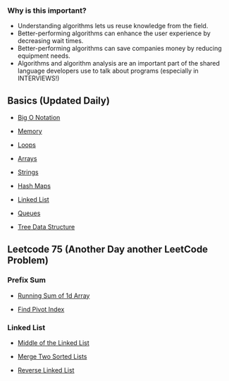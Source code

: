 ### Why is this important?
* Understanding algorithms lets us reuse knowledge from the field.
* Better-performing algorithms can enhance the user experience by decreasing wait times.
* Better-performing algorithms can save companies money by reducing equipment needs.
* Algorithms and algorithm analysis are an important part of the shared language developers use to talk about programs (especially in INTERVIEWS!)

## Basics (Updated Daily)
* [Big O Notation](https://github.com/MaryamMuchai/Data-Structures-Algorithms-Prep/blob/main/src/Big_O_Notation/bignotation.md)
* [Memory](https://github.com/MaryamMuchai/Data-Structures-Algorithms-Prep/blob/main/src/memory/Memory.md)

* [Loops](https://github.com/MaryamMuchai/Data-Structures-Algorithms-Prep/blob/main/src/Loop/loop.md)

* [Arrays](https://github.com/MaryamMuchai/Data-Structures-Algorithms-Prep/blob/main/src/arrays/array.md)

* [Strings](https://github.com/MaryamMuchai/Data-Structures-Algorithms-Prep/blob/main/src/strings/strings.md)

* [Hash Maps](https://github.com/MaryamMuchai/Data-Structures-Algorithms-Prep/blob/main/src/hash/hash_tables.md)

* [Linked List](https://github.com/MaryamMuchai/Data-Structures-Algorithms-Prep/blob/main/src/linked_list/doubly_linked_list.md)

* [Queues](https://github.com/MaryamMuchai/Data-Structures-Algorithms-Prep/blob/main/src/queues/queues.md)

* [Tree Data Structure](https://github.com/MaryamMuchai/Data-Structures-Algorithms-Prep/blob/main/src/Tree/tree.md)

## Leetcode 75 (Another Day another LeetCode Problem)
### Prefix Sum
* [Running Sum of 1d Array](https://github.com/MaryamMuchai/Data-Structures-Algorithms-Prep/blob/main/Leetcode/Prefix_Sum/runningsum.js)

* [Find Pivot Index](https://github.com/MaryamMuchai/Data-Structures-Algorithms-Prep/blob/main/Leetcode/Prefix_Sum/findpivot.js)

### Linked List
* [Middle of the Linked List](https://github.com/MaryamMuchai/Data-Structures-Algorithms-Prep/blob/main/Leetcode/Linked_List/middle.js)

* [Merge Two Sorted Lists](https://github.com/MaryamMuchai/Data-Structures-Algorithms-Prep/blob/main/Leetcode/Linked_List/merge.js)

* [Reverse Linked List](https://github.com/MaryamMuchai/Data-Structures-Algorithms-Prep/blob/main/Leetcode/Linked_List/reverse.js)